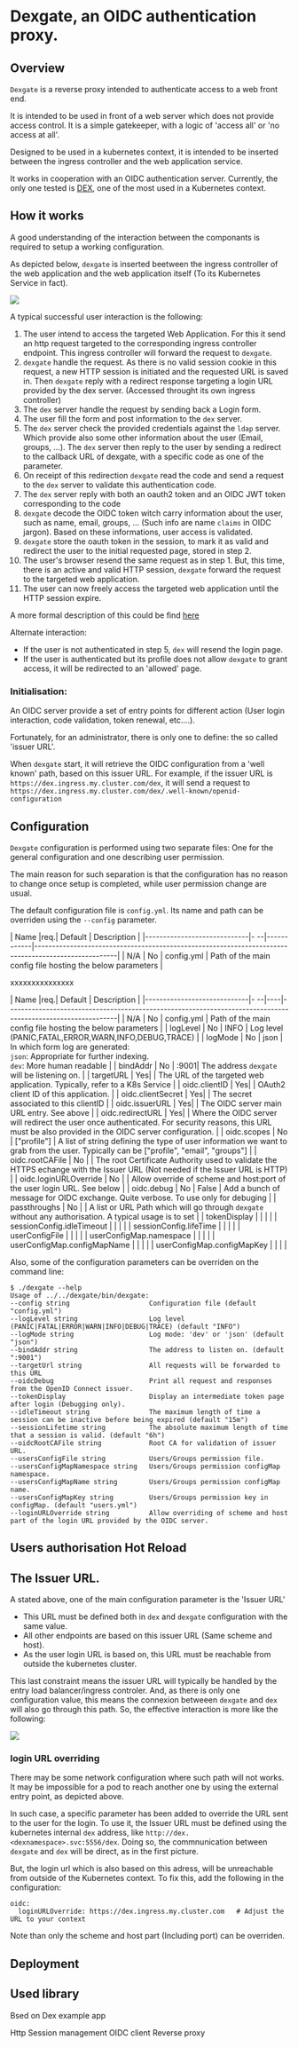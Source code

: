 # Dexgate, an OIDC authentication proxy. 

## Overview

`Dexgate` is a reverse proxy intended to authenticate access to a web front end.

It is intended to be used in front of a web server which does not provide access control. It is a simple gatekeeper, with a logic of 'access all' or 'no access at all'.

Designed to be used in a kubernetes context, it is intended to be inserted between the ingress controller and the web application service.

It works in cooperation with an OIDC authentication server. Currently, the only one tested is [DEX](https://github.com/dexidp/dex), one of the most used in a Kubernetes context.

## How it works

A good understanding of the interaction between the componants is required to setup a working configuration.

As depicted below, `dexgate` is inserted beetween the ingress controller of the web application and the web application itself (To its Kubernetes Service in fact).

![](docs/dexgate-Overview1.jpg)

A typical successful user interaction is the following:

1. The user intend to access the targeted Web Application. For this it send an http request targeted to the corresponding ingress controller endpoint. This ingress controller 
will forward the request to `dexgate`.
2. `dexgate` handle the request. As there is no valid session cookie in this request, a new HTTP session is initiated and the requested URL is saved in. Then `dexgate` reply 
with a redirect response targeting a login URL provided by the dex server. (Accessed throught its own ingress controller)
3. The `dex` server handle the request by sending back a Login form.
4. The user fill the form and post information to the `dex` server.
5. The `dex` server check the provided credentials against the `ldap` server. Which provide also some other information about the user (Email, groups, ...). 
The `dex` server then reply to the user by sending a redirect to the callback URL of dexgate, with a specific code as one of the parameter.
6. On receipt of this redirection `dexgate` read the code and send a request to the `dex` server to validate this authentication code.
7. The `dex` server reply with both an oauth2 token and an OIDC JWT token corresponding to the code
8. `dexgate` decode the OIDC token witch carry information about the user, such as name, email, groups, ... (Such info are name `claims` in OIDC jargon). 
Based on these informations, user access is validated.
9. `dexgate` store the oauth token in the session, to mark it as valid and redirect the user to the initial requested page, stored in step 2.
10. The user's browser resend the same request as in step 1. But, this time, there is an active and valid HTTP session, `dexgate` forward the request to the targeted web application.
11. The user can now freely access the targeted web application until the HTTP session expire. 

A more formal description of this could be find [here](docs/dexgate-Sequence.jpg)

Alternate interaction:
- If the user is not authenticated in step 5, `dex` will resend the login page.
- If the user is authenticated but its profile does not allow `dexgate` to grant access, it will be redirected to an 'allowed' page. 

### Initialisation:

An OIDC server provide a set of entry points for different action (User login interaction, code validation, token renewal, etc....). 

Fortunately, for an administrator, there is only one to define: the so called 'issuer URL'. 

When `dexgate` start, it will retrieve  the OIDC configuration from a 'well known' path, based on this issuer URL. 
For example, if the issuer URL is  `https://dex.ingress.my.cluster.com/dex`, it will send a request to `https://dex.ingress.my.cluster.com/dex/.well-known/openid-configuration`

## Configuration

`Dexgate` configuration is performed using two separate files: One for the general configuration and one describing user permission.

The main reason for such separation is that the configuration has no reason to change once setup is completed, while user permission change are usual.

The default configuration file is `config.yml`. Its name and path can be overriden using the `--config` parameter.


| Name                        |req.| Default    | Description                                                                                         |
|-----------------------------|- --|------------|-----------------------------------------------------------------------------------------------------|
| N/A                         | No | config.yml | Path of the main config file hosting the below parameters                                           |


xxxxxxxxxxxxxxx


| Name                        |req.| Default | Description                                                                                                 |
|-----------------------------|- --|----|-------------------------------------------------------------------------------------------------------------|
| N/A                         | No | config.yml | Path of the main config file hosting the below parameters                                           |
| logLevel                    | No | INFO | Log level (PANIC,FATAL,ERROR,WARN,INFO,DEBUG,TRACE)                                                     |
| logMode                     | No | json | In which form log are generated:<br>`json`: Appropriate for further indexing.<br>`dev`: More human readable |
| bindAddr                    | No | :9001| The address `dexgate` will be listening on. |
| targetURL                   | Yes| | The URL of the targeted web application. Typically, refer to a K8s Service |
| oidc.clientID               | Yes| | OAuth2 client ID of this application. |
| oidc.clientSecret           | Yes| | The secret associated to this clientID |
| oidc.issuerURL              | Yes| | The OIDC server main URL entry. See above |
| oidc.redirectURL            | Yes| | Where the OIDC server will redirect the user once authenticated. For security reasons, this URL must be also provided in the OIDC server configuration. |
| oidc.scopes                 | No | ["profile"] | A list of string defining the type of user information we want to grab from the user. Typically can be ["profile", "email", "groups"] |
| oidc.rootCAFile             | No | | The root Certificate Authority used to validate the HTTPS echange with the Issuer URL (Not needed if the Issuer URL is HTTP) |
| oidc.loginURLOverride       | No | | Allow override of scheme and host:port of the user login URL. See below |
| oidc.debug                  | No | False | Add a bunch of message for OIDC exchange. Quite verbose. To use only for debuging |
| passthroughs                | No | | A list or URL Path which will go through `dexgate` without any authorisation. A typical usage is to set  |
| tokenDisplay                |   | | |
| sessionConfig.idleTimeout   |   | | |
| sessionConfig.lifeTime      |   | | |
| userConfigFile              |   | | |
| userConfigMap.namespace     |   | | |
| userConfigMap.configMapName |   | | |
| userConfigMap.configMapKey  |   | | |



Also, some of the configuration parameters can be overriden on the command line:

```
$ ./dexgate --help
Usage of ../../dexgate/bin/dexgate:
--config string                    Configuration file (default "config.yml")
--logLevel string                  Log level (PANIC|FATAL|ERROR|WARN|INFO|DEBUG|TRACE) (default "INFO")
--logMode string                   Log mode: 'dev' or 'json' (default "json")
--bindAddr string                  The address to listen on. (default ":9001")
--targetUrl string                 All requests will be forwarded to this URL
--oidcDebug                        Print all request and responses from the OpenID Connect issuer.
--tokenDisplay                     Display an intermediate token page after login (Debugging only).
--idleTimeout string               The maximum length of time a session can be inactive before being expired (default "15m")
--sessionLifetime string           The absolute maximum length of time that a session is valid. (default "6h")
--oidcRootCAFile string            Root CA for validation of issuer URL.
--usersConfigFile string           Users/Groups permission file.
--usersConfigMapNamespace string   Users/Groups permission configMap namespace.
--usersConfigMapName string        Users/Groups permission configMap name.
--usersConfigMapKey string         Users/Groups permission key in configMap. (default "users.yml")
--loginURLOverride string          Allow overriding of scheme and host part of the login URL provided by the OIDC server.
```


## Users authorisation Hot Reload


## The Issuer URL.

A stated above, one of the main configuration parameter is the 'Issuer URL' 

- This URL must be defined both in `dex` and `dexgate` configuration with the same value.
- All other endpoints are based on this issuer URL (Same scheme and host).
- As the user login URL is based on, this URL must be reachable from outside the kubernetes cluster.

This last constraint means the issuer URL will typically be handled by the entry load balancer/ingress controler. 
And, as there is only one configuration value, this means the connexion betweeen `dexgate` and `dex` will also go through this path. 
So, the effective interaction is more like the following:

![](docs/dexgate-Overview2.jpg)

### login URL overriding

There may be some network configuration where such path will not works. It may be impossible for a pod to reach another one by using the external entry point, as depicted above.

In such case, a specific parameter has been added to override the URL sent to the user for the login. To use it, the Issuer URL must be defined using the kubernetes internal `dex` address,
like `http://dex.<dexnamespace>.svc:5556/dex`. Doing so, the commnunication between `dexgate` and `dex` will be direct, as in the first picture. 

But, the login url which is also based on this adress, will be unreachable from outside of the Kubernetes context. To fix this, add the following in the configuration:

```
oidc:
  loginURLOverride: https://dex.ingress.my.cluster.com   # Adjust the URL to your context
```

Note than only the scheme and host part (Including port) can be overriden.

## Deployment


## Used library

Bsed on Dex example app

Http Session management
OIDC client
Reverse proxy
